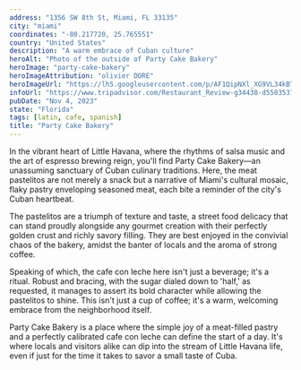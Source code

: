 ```yaml
---
address: "1356 SW 8th St, Miami, FL 33135"
city: "miami"
coordinates: "-80.217720, 25.765551"
country: "United States"
description: "A warm embrace of Cuban culture"
heroAlt: "Photo of the outside of Party Cake Bakery"
heroImage: "party-cake-bakery"
heroImageAttribution: "olivier DORE"
heroImageUrl: "https://lh5.googleusercontent.com/p/AF1QipNXl_XG9VL34kBT0jris0XAwuuAhCxoA7q2ie5N=s1031-k-no"
infoUrl: "https://www.tripadvisor.com/Restaurant_Review-g34438-d5503537-Reviews-Party_Cake_Bakery-Miami_Florida.html"
pubDate: "Nov 4, 2023"
state: "Florida"
tags: [latin, cafe, spanish]
title: "Party Cake Bakery"
---
```


In the vibrant heart of Little Havana, where the rhythms of salsa music and the art of espresso brewing reign, you'll find Party Cake Bakery—an unassuming sanctuary of Cuban culinary traditions. Here, the meat pastelitos are not merely a snack but a narrative of Miami's cultural mosaic, flaky pastry enveloping seasoned meat, each bite a reminder of the city's Cuban heartbeat.

The pastelitos are a triumph of texture and taste, a street food delicacy that can stand proudly alongside any gourmet creation with their perfectly golden crust and richly savory filling. They are best enjoyed in the convivial chaos of the bakery, amidst the banter of locals and the aroma of strong coffee.

Speaking of which, the cafe con leche here isn't just a beverage; it's a ritual. Robust and bracing, with the sugar dialed down to 'half,' as requested, it manages to assert its bold character while allowing the pastelitos to shine. This isn't just a cup of coffee; it's a warm, welcoming embrace from the neighborhood itself.

Party Cake Bakery is a place where the simple joy of a meat-filled pastry and a perfectly calibrated cafe con leche can define the start of a day. It's where locals and visitors alike can dip into the stream of Little Havana life, even if just for the time it takes to savor a small taste of Cuba.
